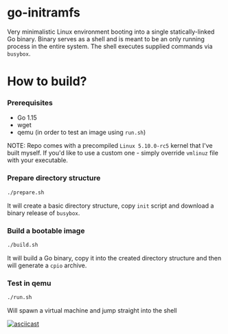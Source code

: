 # go-initramfs

Very minimalistic Linux environment booting into a single statically-linked Go binary. Binary serves as a shell and is meant to be an only running process in the entire system. The shell executes supplied commands via `busybox`.

# How to build?

### Prerequisites

- Go 1.15
- wget
- qemu (in order to test an image using `run.sh`)

NOTE: Repo comes with a precompiled `Linux 5.10.0-rc5` kernel that I've built myself. If you'd like to use a custom one - simply override `vmlinuz` file with your executable.

### Prepare directory structure

```bash
./prepare.sh
```

It will create a basic directory structure, copy `init` script and download a binary release of `busybox`.

### Build a bootable image

```bash
./build.sh
```

It will build a Go binary, copy it into the created directory structure and then will generate a `cpio` archive.

### Test in qemu

```bash
./run.sh
```

Will spawn a virtual machine and jump straight into the shell

[![asciicast](https://asciinema.org/a/lsWOtSk7woZ3ovBua6a0hEixb.png)](https://asciinema.org/a/lsWOtSk7woZ3ovBua6a0hEixb)
